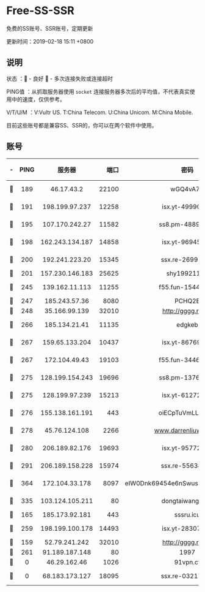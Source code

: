 # Free-SS-SSR

免费的SS账号、SSR账号，定期更新

更新时间：2019-02-18 15:11 +0800

## 说明

状态     ：🙂 - 良好 🙁 - 多次连接失败或连接超时

PING值   ：从抓取服务器使用 `socket` 连接服务器多次后的平均值，不代表真实使用中的速度，仅供参考。

V/T/U/M  ：V:Vultr US. T:China Telecom. U:China Unicom. M:China Mobile.

目前这些账号都是兼容SS、SSR的，你可以在两个软件中使用。

## 账号

|-|PING|服务器|端口|密码|加密方式|区域|V/T/U/M|
|:----:|:----:|:-----:|-----:|:----:|:----:|:----:|:----:|
|🙂|189|46.17.43.2|22100|wGQ4vA7D|aes-256-gcm|RU|3↓/10↑/10↑/10↑|
|🙂|191|198.199.97.237|12258|isx.yt-49990811|aes-256-cfb|US|10↑/10↑/9↑/10↑|
|🙂|195|107.170.242.27|11582|ss8.pm-48893072|aes-256-cfb|US|10↑/10↑/10↑/10↑|
|🙂|198|162.243.134.187|14858|isx.yt-96945086|aes-256-cfb|US|9↑/10↑/10↑/10↑|
|🙂|200|192.241.223.20|15345|ssx.re-26991809|aes-256-cfb|US|10↑/10↑/9↑/10↑|
|🙂|201|157.230.146.183|25625|shy19921124|rc4-md5|US|10↑/10↑/10↑/10↑|
|🙂|245|139.162.11.113|11255|f55.fun-15440385|aes-256-cfb|SG|9↓/10↑/10↑/10↑|
|🙂|247|185.243.57.36|8080|PCHQ2E|rc4-md5|US|9↑/8↑/9↑/9↑|
|🙂|248|35.166.99.139|32010|http://gggg.rocks|chacha20|US|10↑/10↑/10↑/10↑|
|🙂|266|185.134.21.41|11135|edgkeb|aes-256-cfb|GB|10↑/10↑/10↑/10↑|
|🙂|267|159.65.133.204|10437|isx.yt-86769658|aes-256-cfb|SG|10↑/10↑/10↑/10↑|
|🙂|267|172.104.49.43|19103|f55.fun-34462063|aes-256-cfb|SG|10↑/10↑/10↑/10↑|
|🙂|275|128.199.154.243|19696|ss8.pm-13766186|aes-256-cfb|SG|10↑/10↑/10↑/10↑|
|🙂|275|128.199.97.239|15213|isx.yt-61272436|aes-256-cfb|SG|10↑/10↑/10↑/10↑|
|🙂|276|155.138.161.191|443|oiECpTuVmLLxk4Ts|aes-256-cfb|US|9↑/10↑/10↑/10↑|
|🙂|278|45.76.124.108|2266|www.darrenliuwei.com|aes-256-cfb|AU|10↑/10↑/10↑/10↑|
|🙂|280|206.189.82.176|19693|isx.yt-95772798|aes-256-cfb|SG|10↑/10↑/10↑/10↑|
|🙂|291|206.189.158.228|15974|ssx.re-55638136|aes-256-cfb|SG|10↑/10↑/10↑/10↑|
|🙂|364|172.104.33.178|8097|eIW0Dnk69454e6nSwuspv9DmS201tQ0D|aes-256-cfb|SG|10↑/10↑/10↑/10↑|
|🙂|335|103.124.105.211|80|dongtaiwang.com|aes-256-cfb|US|10↑/10↑/10↑/10↑|
|🙂|165|185.173.92.181|443|sssru.icu|rc4-md5|RU|9↑/9↑/7↑/9↑|
|🙂|259|198.199.100.178|14493|isx.yt-28307086|aes-256-cfb|US|10↑/10↑/10↑/10↑|
|🙁|159|52.79.241.242|32010|http://gggg.rocks|chacha20|KR|10↑/10↑/10↑/9↓|
|🙁|261|91.189.187.148|80|1997|chacha20|US|9↑/9↑/8↑/9↑|
|🙁|0|46.29.162.46|1026|91vpn.cf|rc4-md5|RU|9↑/10↑/10↑/10↑|
|🙁|0|68.183.173.127|18095|ssx.re-03217186|aes-256-cfb|US|10↑/10↑/10↑/10↑|
